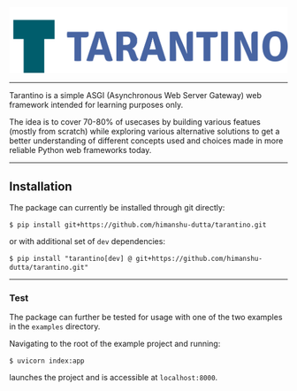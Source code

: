 <p align="center">
  <img src="https://raw.githubusercontent.com/himanshu-dutta/tarantino/master/assets/logo.png" alt="Tarantino">
</p>

---

Tarantino is a simple ASGI (Asynchronous Web Server Gateway) web framework intended for learning purposes only.

The idea is to cover 70-80% of usecases by building various featues (mostly from scratch) while exploring various alternative solutions to get a better understanding of different concepts used and choices made in more reliable Python web frameworks today.

---

## Installation

The package can currently be installed through git directly:

```console
$ pip install git+https://github.com/himanshu-dutta/tarantino.git
```

or with additional set of `dev` dependencies:

```console
$ pip install "tarantino[dev] @ git+https://github.com/himanshu-dutta/tarantino.git"
```

---

### Test

The package can further be tested for usage with one of the two examples in the `examples` directory.

Navigating to the root of the example project and running:

```console
$ uvicorn index:app
```

launches the project and is accessible at `localhost:8000`.

